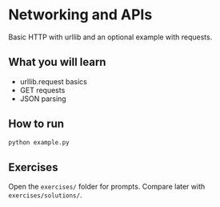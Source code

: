 # Networking and APIs

Basic HTTP with urllib and an optional example with requests.

## What you will learn
- urllib.request basics
- GET requests
- JSON parsing

## How to run
```bash
python example.py
```

## Exercises
Open the `exercises/` folder for prompts. Compare later with `exercises/solutions/`.
